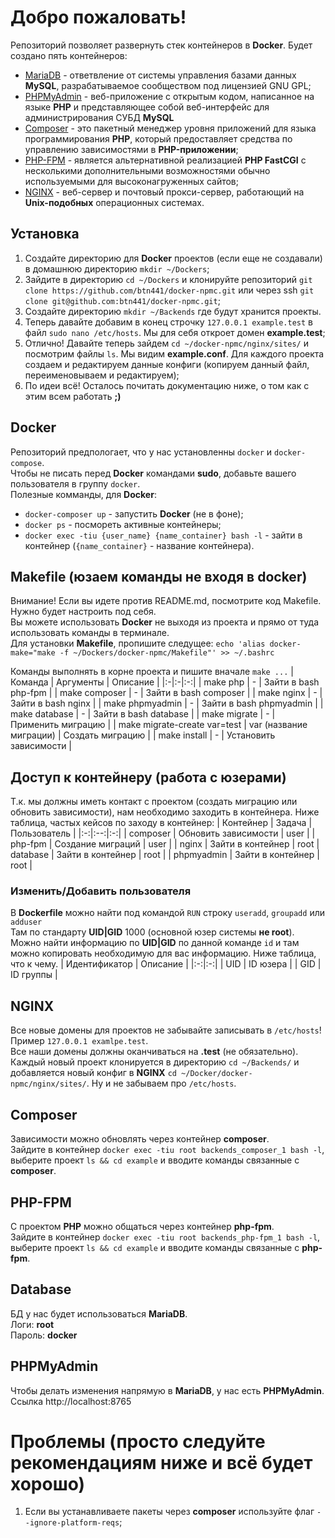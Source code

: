 # Добро пожаловать!
Репозиторий позволяет развернуть стек контейнеров в __Docker__. Будет создано пять контейнеров:
* [MariaDB](https://mariadb.org/) - ответвление от системы управления базами данных __MySQL__, разрабатываемое сообществом под лицензией GNU GPL;
* [PHPMyAdmin](https://www.phpmyadmin.net/) - веб-приложение с открытым кодом, написанное на языке __PHP__ и представляющее собой веб-интерфейс для администрирования СУБД __MySQL__
* [Composer](https://getcomposer.org/) - это пакетный менеджер уровня приложений для языка программирования __PHP__, который предоставляет средства по управлению зависимостями в __PHP-приложении__;
* [PHP-FPM](https://www.php.net/manual/ru/install.fpm.php) - является альтернативной реализацией __PHP FastCGI__ с несколькими дополнительными возможностями обычно используемыми для высоконагруженных сайтов;
* [NGINX](https://nginx.org/ru/) - веб-сервер и почтовый прокси-сервер, работающий на __Unix-подобных__ операционных системах.

## Установка
1. Создайте директорию для __Docker__ проектов (если еще не создавали) в домашнюю директорию ```mkdir ~/Dockers```;
2. Зайдите в директорию ```cd ~/Dockers``` и клонируйте репозиторий ```git clone https://github.com/btn441/docker-npmc.git``` или через ssh ```git clone git@github.com:btn441/docker-npmc.git```;
3. Создайте директорию ```mkdir ~/Backends``` где будут хранится проекты.
4. Теперь давайте добавим в конец строчку ```127.0.0.1 example.test``` в файл ```sudo nano /etc/hosts```. Мы для себя откроет домен __example.test__;
5. Отлично! Давайте теперь зайдем ```cd ~/docker-npmc/nginx/sites/``` и посмотрим файлы ```ls```. Мы видим __example.conf__. Для каждого проекта создаем и редактируем данные конфиги (копируем данный файл, переименовываем и редактируем);
6. По идеи всё! Осталось почитать документацию ниже, о том как с этим всем работать __;)__

## Docker
Репозиторий предпологает, что у нас установленны ```docker``` и ```docker-compose```. </br>
Чтобы не писать перед __Docker__ командами __sudo__, добавьте вашего пользователя в группу ```docker```. </br>
Полезные комманды, для __Docker__:
* ```docker-composer up``` - запустить __Docker__ (не в фоне);
* ```docker ps``` - посмореть активные контейнеры;
* ```docker exec -tiu {user_name} {name_container} bash -l``` - зайти в контейнер (```{name_container}``` - название контейнера).

## Makefile (юзаем команды не входя в docker)
Внимание! Если вы идете против README.md, посмотрите код Makefile. Нужно будет настроить под себя.</br>
Вы можете использовать __Docker__ не выходя из проекта и прямо от туда использовать команды в терминале.</br>
Для установки __Makefile__, пропишите следущее: ```echo 'alias docker-make="make -f ~/Dockers/docker-npmc/Makefile"' >> ~/.bashrc```

Команды выполнять в корне проекта и пишите вначале ```make ...```
| Команда | Аргументы | Описание |
|:-|:-|:-:|
| make php | - | Зайти в bash php-fpm |
| make composer | - | Зайти в bash composer |
| make nginx | - | Зайти в bash nginx |
| make phpmyadmin | - | Зайти в bash phpmyadmin |
| make database | - | Зайти в bash database |
| make migrate | - | Применить миграцию |
| make migrate-create var=test | var (название миграции) | Создать миграцию |
| make install | - | Установить зависимости |

## Доступ к контейнеру (работа с юзерами)
Т.к. мы должны иметь контакт с проектом (создать миграцию или обновить зависимости), нам необходимо заходить в контейнера. Ниже таблица, частых кейсов по заходу в контейнер:
| Контейнер | Задача | Пользователь |
|:-:|:--:|:-:|
| composer | Обновить зависимости | user |
| php-fpm | Создание миграций | user |
| nginx | Зайти в контейнер | root 
| database | Зайти в контейнер | root |
| phpmyadmin | Зайти в контейнер | root |

### Изменить/Добавить пользователя
В __Dockerfile__ можно найти под командой ```RUN``` строку ```useradd```, ```groupadd``` или ```adduser```</br>
Там по стандарту __UID|GID__ 1000 (основной юзер системы __не root__). Можно найти информацию по __UID|GID__ по данной команде ```id``` и там можно копировать необходимую для вас информацию. Ниже таблица, что к чему. 
| Идентификатор | Описание |
|:-:|:-:|
| UID | ID юзера |
| GID | ID группы |

## NGINX
Все новые домены для проектов не забывайте записывать в ```/etc/hosts```! Пример ```127.0.0.1 examlpe.test```. </br>
Все наши домены должны оканчиваться на __.test__ (не обязательно).</br>
Каждый новый проект клонируется в директорию ```cd ~/Backends/``` и добавляется новый конфиг в __NGINX__ ```cd ~/Docker/docker-npmc/nginx/sites/```. Ну и не забываем про ```/etc/hosts```.

## Composer
Зависимости можно обновлять через контейнер __composer__. </br>
Зайдите в контейнер ```docker exec -tiu root backends_composer_1 bash -l```, выберите проект ```ls && cd example``` и вводите команды связанные с __composer__.

## PHP-FPM
С проектом __PHP__ можно общаться через контейнер __php-fpm__. </br>
Зайдите в контейнер ```docker exec -tiu root backends_php-fpm_1 bash -l```, выберите проект ```ls && cd example``` и вводите команды связанные с __php-fpm__.

## Database
БД у нас будет использоваться __MariaDB__.</br>
Логи: __root__</br> 
Пароль: __docker__

## PHPMyAdmin
Чтобы делать изменения напрямую в __MariaDB__, у нас есть __PHPMyAdmin__.</br>
Ссылка http://localhost:8765

# Проблемы (просто следуйте рекомендациям ниже и всё будет хорошо)
1. Если вы устанавливаете пакеты через __composer__ используйте флаг ```--ignore-platform-reqs```;
